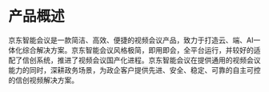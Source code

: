 # 产品概述

京东智能会议是一款简洁、高效、便捷的视频会议产品，致力于打造云、端、AI一体化综合解决方案。京东智能会议风格极简，即用即会，全平台运行，并较好的适配了信创系统，推进了视频会议国产化进程。京东智能会议在提供通用的视频会议能力的同时，深耕政务场景，为政企客户提供先进、安全、稳定、可靠的自主可控的信创视频解决方案。